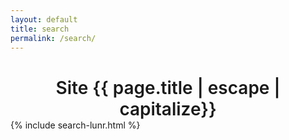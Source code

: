 ```yaml
---
layout: default
title: search
permalink: /search/
---
```

<h1 style="margin-bottom: 0px;text-align: center;font-weight:600;">Site {{ page.title | escape | capitalize}}</h1>
{% include search-lunr.html %}